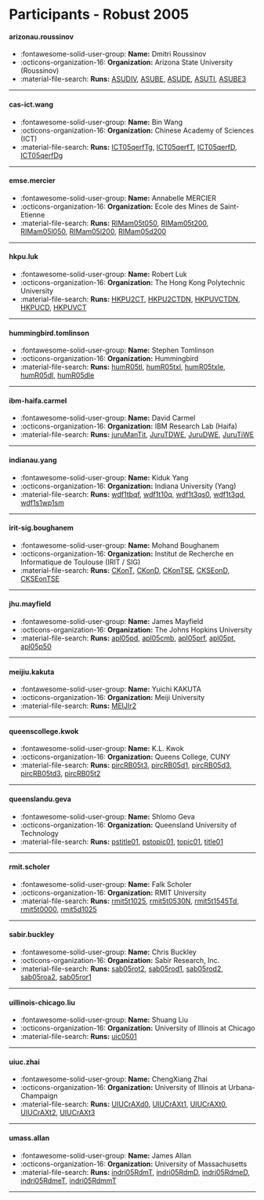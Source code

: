 # Participants - Robust 2005 

#### arizonau.roussinov
 - :fontawesome-solid-user-group: **Name:** Dmitri Roussinov
 - :octicons-organization-16: **Organization:** Arizona State University (Roussinov)
 - :material-file-search: **Runs:** [ASUDIV](./runs.md#asudiv), [ASUBE](./runs.md#asube), [ASUDE](./runs.md#asude), [ASUTI](./runs.md#asuti), [ASUBE3](./runs.md#asube3) 

---
#### cas-ict.wang
 - :fontawesome-solid-user-group: **Name:** Bin Wang
 - :octicons-organization-16: **Organization:** Chinese Academy of Sciences (ICT)
 - :material-file-search: **Runs:** [ICT05qerfTg](./runs.md#ict05qerftg), [ICT05qerfT](./runs.md#ict05qerft), [ICT05qerfD](./runs.md#ict05qerfd), [ICT05qerfDg](./runs.md#ict05qerfdg) 

---
#### emse.mercier
 - :fontawesome-solid-user-group: **Name:** Annabelle MERCIER
 - :octicons-organization-16: **Organization:** Ecole des Mines de Saint-Etienne
 - :material-file-search: **Runs:** [RIMam05t050](./runs.md#rimam05t050), [RIMam05t200](./runs.md#rimam05t200), [RIMam05l050](./runs.md#rimam05l050), [RIMam05l200](./runs.md#rimam05l200), [RIMam05d200](./runs.md#rimam05d200) 

---
#### hkpu.luk
 - :fontawesome-solid-user-group: **Name:** Robert Luk
 - :octicons-organization-16: **Organization:** The Hong Kong Polytechnic University
 - :material-file-search: **Runs:** [HKPU2CT](./runs.md#hkpu2ct), [HKPU2CTDN](./runs.md#hkpu2ctdn), [HKPUVCTDN](./runs.md#hkpuvctdn), [HKPUCD](./runs.md#hkpucd), [HKPUVCT](./runs.md#hkpuvct) 

---
#### hummingbird.tomlinson
 - :fontawesome-solid-user-group: **Name:** Stephen Tomlinson
 - :octicons-organization-16: **Organization:** Hummingbird
 - :material-file-search: **Runs:** [humR05tl](./runs.md#humr05tl), [humR05txl](./runs.md#humr05txl), [humR05txle](./runs.md#humr05txle), [humR05dl](./runs.md#humr05dl), [humR05dle](./runs.md#humr05dle) 

---
#### ibm-haifa.carmel
 - :fontawesome-solid-user-group: **Name:** David Carmel
 - :octicons-organization-16: **Organization:** IBM Research Lab (Haifa)
 - :material-file-search: **Runs:** [juruManTit](./runs.md#jurumantit), [JuruTDWE](./runs.md#jurutdwe), [JuruDWE](./runs.md#jurudwe), [JuruTiWE](./runs.md#jurutiwe) 

---
#### indianau.yang
 - :fontawesome-solid-user-group: **Name:** Kiduk Yang
 - :octicons-organization-16: **Organization:** Indiana University (Yang)
 - :material-file-search: **Runs:** [wdf1tbqf](./runs.md#wdf1tbqf), [wdf1t10q](./runs.md#wdf1t10q), [wdf1t3qs0](./runs.md#wdf1t3qs0), [wdf1t3qd](./runs.md#wdf1t3qd), [wdf1s1wp1sm](./runs.md#wdf1s1wp1sm) 

---
#### irit-sig.boughanem
 - :fontawesome-solid-user-group: **Name:** Mohand Boughanem
 - :octicons-organization-16: **Organization:** Institut de Recherche en Informatique de Toulouse (IRIT / SIG)
 - :material-file-search: **Runs:** [CKonT](./runs.md#ckont), [CKonD](./runs.md#ckond), [CKonTSE](./runs.md#ckontse), [CKSEonD](./runs.md#ckseond), [CKSEonTSE](./runs.md#ckseontse) 

---
#### jhu.mayfield
 - :fontawesome-solid-user-group: **Name:** James Mayfield
 - :octicons-organization-16: **Organization:** The Johns Hopkins University
 - :material-file-search: **Runs:** [apl05pd](./runs.md#apl05pd), [apl05cmb](./runs.md#apl05cmb), [apl05prf](./runs.md#apl05prf), [apl05pt](./runs.md#apl05pt), [apl05p50](./runs.md#apl05p50) 

---
#### meijiu.kakuta
 - :fontawesome-solid-user-group: **Name:** Yuichi KAKUTA
 - :octicons-organization-16: **Organization:** Meiji University
 - :material-file-search: **Runs:** [MEIJIr2](./runs.md#meijir2) 

---
#### queenscollege.kwok
 - :fontawesome-solid-user-group: **Name:** K.L. Kwok
 - :octicons-organization-16: **Organization:** Queens College, CUNY
 - :material-file-search: **Runs:** [pircRB05t3](./runs.md#pircrb05t3), [pircRB05d1](./runs.md#pircrb05d1), [pircRB05d3](./runs.md#pircrb05d3), [pircRB05td3](./runs.md#pircrb05td3), [pircRB05t2](./runs.md#pircrb05t2) 

---
#### queenslandu.geva
 - :fontawesome-solid-user-group: **Name:** Shlomo Geva
 - :octicons-organization-16: **Organization:** Queensland University of Technology
 - :material-file-search: **Runs:** [pstitle01](./runs.md#pstitle01), [pstopic01](./runs.md#pstopic01), [topic01](./runs.md#topic01), [title01](./runs.md#title01) 

---
#### rmit.scholer
 - :fontawesome-solid-user-group: **Name:** Falk Scholer
 - :octicons-organization-16: **Organization:** RMIT University
 - :material-file-search: **Runs:** [rmit5t1025](./runs.md#rmit5t1025), [rmit5t0530N](./runs.md#rmit5t0530n), [rmit5t1545Td](./runs.md#rmit5t1545td), [rmit5t0000](./runs.md#rmit5t0000), [rmit5d1025](./runs.md#rmit5d1025) 

---
#### sabir.buckley
 - :fontawesome-solid-user-group: **Name:** Chris Buckley
 - :octicons-organization-16: **Organization:** Sabir Research, Inc.
 - :material-file-search: **Runs:** [sab05rot2](./runs.md#sab05rot2), [sab05rod1](./runs.md#sab05rod1), [sab05rod2](./runs.md#sab05rod2), [sab05roa2](./runs.md#sab05roa2), [sab05ror1](./runs.md#sab05ror1) 

---
#### uillinois-chicago.liu
 - :fontawesome-solid-user-group: **Name:** Shuang Liu
 - :octicons-organization-16: **Organization:** University of Illinois at Chicago
 - :material-file-search: **Runs:** [uic0501](./runs.md#uic0501) 

---
#### uiuc.zhai
 - :fontawesome-solid-user-group: **Name:** ChengXiang Zhai
 - :octicons-organization-16: **Organization:** University of Illinois at Urbana-Champaign
 - :material-file-search: **Runs:** [UIUCrAXd0](./runs.md#uiucraxd0), [UIUCrAXt1](./runs.md#uiucraxt1), [UIUCrAXt0](./runs.md#uiucraxt0), [UIUCrAXt2](./runs.md#uiucraxt2), [UIUCrAXt3](./runs.md#uiucraxt3) 

---
#### umass.allan
 - :fontawesome-solid-user-group: **Name:** James Allan
 - :octicons-organization-16: **Organization:** University of Massachusetts
 - :material-file-search: **Runs:** [indri05RdmT](./runs.md#indri05rdmt), [indri05RdmD](./runs.md#indri05rdmd), [indri05RdmeD](./runs.md#indri05rdmed), [indri05RdmeT](./runs.md#indri05rdmet), [indri05RdmmT](./runs.md#indri05rdmmt) 

---
